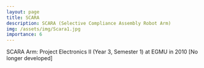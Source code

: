 ```yaml
---
layout: page
title: SCARA
description: SCARA (Selective Compliance Assembly Robot Arm)
img: /assets/img/Scara1.jpg
importance: 6
---
```


SCARA Arm: Project Electronics II (Year 3, Semester 1) at EGMU in 2010 [No longer developed]


<div class="row">
    <div class="col-sm mt-3 mt-md-0">
        <img class="img-fluid rounded z-depth-1" src="{{ '/assets/img/Scara1.jpg' | relative_url }}" alt="" title="example image"/>
    </div>
</div>
<div class="caption">
    
</div>

<div class="row">
    <div class="col-sm mt-3 mt-md-0">
        <img class="img-fluid rounded z-depth-1" src="{{ '/assets/img/Scara2.png' | relative_url }}" alt="" title="example image"/>
    </div>
</div>
<div class="caption">
    
</div>
